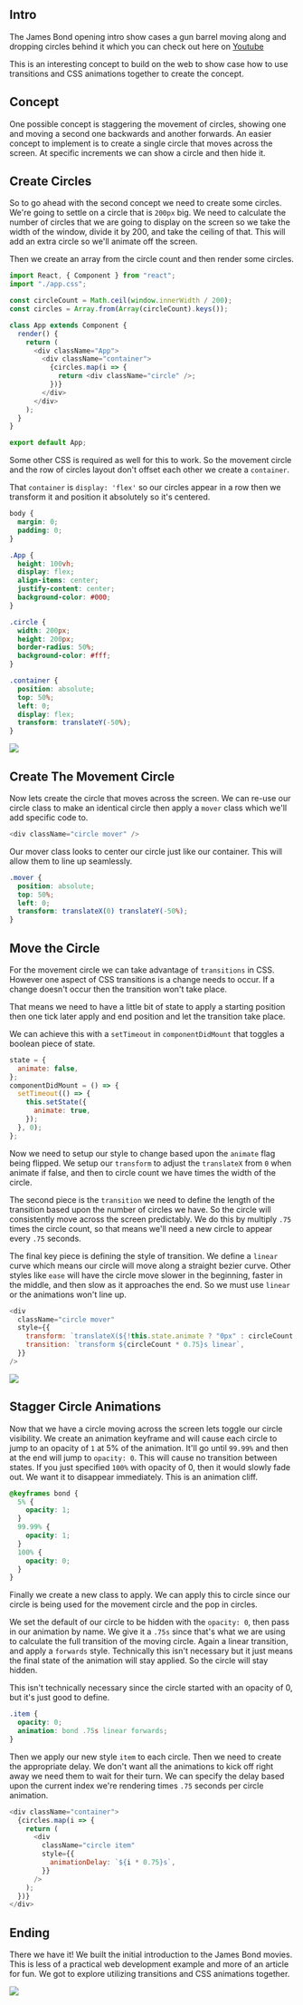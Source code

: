 ## Intro

The James Bond opening intro show cases a gun barrel moving along and dropping circles behind it which you can check out here on [Youtube](https://www.youtube.com/watch?v=gkNeQdLg6Nc&feature=youtu.be&t=395)

This is an interesting concept to build on the web to show case how to use transitions and CSS animations together to create the concept.


## Concept

One possible concept is staggering the movement of circles, showing one and moving a second one backwards and another forwards. An easier concept to implement is to create a single circle that moves across the screen. At specific increments we can show a circle and then hide it.

## Create Circles

So to go ahead with the second concept we need to create some circles. We're going to settle on a circle that is `200px` big. We need to calculate the number of circles that we are going to display on the screen so we take the width of the window, divide it by 200, and take the ceiling of that. This will add an extra circle so we'll animate off the screen.

Then we create an array from the circle count and then render some circles.

```js
import React, { Component } from "react";
import "./app.css";

const circleCount = Math.ceil(window.innerWidth / 200);
const circles = Array.from(Array(circleCount).keys());

class App extends Component {
  render() {
    return (
      <div className="App">
        <div className="container">
          {circles.map(i => {
            return <div className="circle" />;
          })}
        </div>
      </div>
    );
  }
}

export default App;
```

Some other CSS is required as well for this to work. So the movement circle and the row of circles layout don't offset each other we create a `container`.

That `container` is `display: 'flex'` so our circles appear in a row then we transform it and position it absolutely so it's centered.

```css
body {
  margin: 0;
  padding: 0;
}

.App {
  height: 100vh;
  display: flex;
  align-items: center;
  justify-content: center;
  background-color: #000;
}

.circle {
  width: 200px;
  height: 200px;
  border-radius: 50%;
  background-color: #fff;
}

.container {
  position: absolute;
  top: 50%;
  left: 0;
  display: flex;
  transform: translateY(-50%);
}
```

![](https://images.codedaily.io/lessons/general/jamesbond/circles.png)

## Create The Movement Circle

Now lets create the circle that moves across the screen. We can re-use our circle class to make an identical circle then apply a `mover` class which we'll add specific code to.

```js
<div className="circle mover" />
```

Our mover class looks to center our circle just like our container. This will allow them to line up seamlessly.

```css
.mover {
  position: absolute;
  top: 50%;
  left: 0;
  transform: translateX(0) translateY(-50%);
}
```

## Move the Circle

For the movement circle we can take advantage of `transitions` in CSS. However one aspect of CSS transitions is a change needs to occur. If a change doesn't occur then the transition won't take place.

That means we need to have a little bit of state to apply a starting position then one tick later apply and end position and let the transition take place.

We can achieve this with a `setTimeout` in `componentDidMount` that toggles a boolean piece of state. 

```js
state = {
  animate: false,
};
componentDidMount = () => {
  setTimeout(() => {
    this.setState({
      animate: true,
    });
  }, 0);
};
```

Now we need to setup our style to change based upon the `animate` flag being flipped.
We setup our `transform` to adjust the `translateX` from `0` when animate if false, and then to circle count we have times the width of the circle.

The second piece is the `transition` we need to define the length of the transition based upon the number of circles we have. So the circle will consistently move across the screen predictably. We do this by multiply `.75` times the circle count, so that means we'll need a new circle to appear every `.75` seconds.

The final key piece is defining the style of transition. We define a `linear` curve which means our circle will move along a straight bezier curve. Other styles like `ease` will have the circle move slower in the beginning, faster in the middle, and then slow as it approaches the end. So we must use `linear` or the animations won't line up.

```js
<div
  className="circle mover"
  style={{
    transform: `translateX(${!this.state.animate ? "0px" : circleCount * 200}px) translateY(-50%)`,
    transition: `transform ${circleCount * 0.75}s linear`,
  }}
/>
```

![](https://images.codedaily.io/lessons/general/jamesbond/moving_not_hidden.gif)

## Stagger Circle Animations

Now that we have a circle moving across the screen lets toggle our circle visibility. We create an animation keyframe and will cause each circle to jump to an opacity of `1` at 5% of the animation. It'll go until `99.99%` and then at the end will jump to `opacity: 0`. This will cause no transition between states. If you just specified `100%` with opacity of 0, then it would slowly fade out. We want it to disappear immediately. This is an animation cliff.

```css
@keyframes bond {
  5% {
    opacity: 1;
  }
  99.99% {
    opacity: 1;
  }
  100% {
    opacity: 0;
  }
}
```

Finally we create a new class to apply. We can apply this to circle since our circle is being used for the movement circle and the pop in circles.

We set the default of our circle to be hidden with the `opacity: 0`, then pass in our animation by name. We give it a `.75s` since that's what we are using to calculate the full transition of the moving circle. Again a linear transition, and apply a `forwards` style. Technically this isn't necessary but it just means the final state of the animation will stay applied. So the circle will stay hidden.

This isn't technically necessary since the circle started with an opacity of 0, but it's just good to define.

```css
.item {
  opacity: 0;
  animation: bond .75s linear forwards;
}
```

Then we apply our new style `item` to each circle. Then we need to create the appropriate delay. We don't want all the animations to kick off right away we need them to wait for their turn. We can specify the delay based upon the current index we're rendering times `.75` seconds per circle animation.

```js
<div className="container">
  {circles.map(i => {
    return (
      <div
        className="circle item"
        style={{
          animationDelay: `${i * 0.75}s`,
        }}
      />
    );
  })}
</div>
```

## Ending

There we have it! We built the initial introduction to the James Bond movies. This is less of a practical web development example and more of an article for fun. We got to explore utilizing transitions and CSS animations together.

![](https://images.codedaily.io/lessons/general/jamesbond/final.gif)